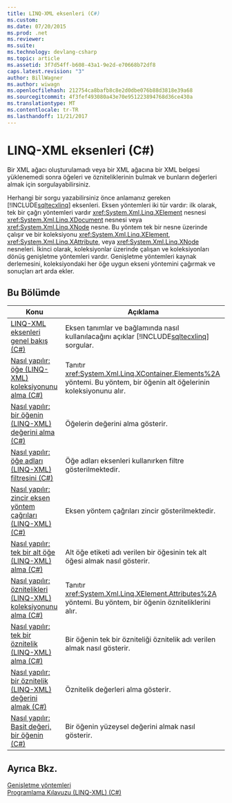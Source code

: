 ```yaml
---
title: LINQ-XML eksenleri (C#)
ms.custom: 
ms.date: 07/20/2015
ms.prod: .net
ms.reviewer: 
ms.suite: 
ms.technology: devlang-csharp
ms.topic: article
ms.assetid: 3f7d54ff-b608-43a1-9e2d-e70668b72df8
caps.latest.revision: "3"
author: BillWagner
ms.author: wiwagn
ms.openlocfilehash: 212754ca8bafb8c8e2d0dbe076b88d3818e39a68
ms.sourcegitcommit: 4f3fef493080a43e70e951223894768d36ce430a
ms.translationtype: MT
ms.contentlocale: tr-TR
ms.lasthandoff: 11/21/2017
---
```

# <a name="linq-to-xml-axes-c"></a>LINQ-XML eksenleri (C#)
Bir XML ağacı oluşturulamadı veya bir XML ağacına bir XML belgesi yüklenemedi sonra öğeleri ve özniteliklerinin bulmak ve bunların değerleri almak için sorgulayabilirsiniz.  
  
 Herhangi bir sorgu yazabilirsiniz önce anlamanız gereken [!INCLUDE[sqltecxlinq](~/includes/sqltecxlinq-md.md)] eksenleri. Eksen yöntemleri iki tür vardır: ilk olarak, tek bir çağrı yöntemleri vardır <xref:System.Xml.Linq.XElement> nesnesi <xref:System.Xml.Linq.XDocument> nesnesi veya <xref:System.Xml.Linq.XNode> nesne. Bu yöntem tek bir nesne üzerinde çalışır ve bir koleksiyonu <xref:System.Xml.Linq.XElement>, <xref:System.Xml.Linq.XAttribute>, veya <xref:System.Xml.Linq.XNode> nesneleri. İkinci olarak, koleksiyonlar üzerinde çalışan ve koleksiyonları dönüş genişletme yöntemleri vardır. Genişletme yöntemleri kaynak derlemesini, koleksiyondaki her öğe uygun ekseni yöntemini çağırmak ve sonuçları art arda ekler.  
  
## <a name="in-this-section"></a>Bu Bölümde  
  
|Konu|Açıklama|  
|-----------|-----------------|  
|[LINQ-XML eksenleri genel bakış (C#)](../../../../csharp/programming-guide/concepts/linq/linq-to-xml-axes-overview.md)|Eksen tanımlar ve bağlamında nasıl kullanılacağını açıklar [!INCLUDE[sqltecxlinq](~/includes/sqltecxlinq-md.md)] sorgular.|  
|[Nasıl yapılır: öğe (LINQ-XML) koleksiyonunu alma (C#)](../../../../csharp/programming-guide/concepts/linq/how-to-retrieve-a-collection-of-elements-linq-to-xml.md)|Tanıtır <xref:System.Xml.Linq.XContainer.Elements%2A> yöntemi. Bu yöntem, bir öğenin alt öğelerinin koleksiyonunu alır.|  
|[Nasıl yapılır: bir öğenin (LINQ-XML) değerini alma (C#)](../../../../csharp/programming-guide/concepts/linq/how-to-retrieve-the-value-of-an-element-linq-to-xml.md)|Öğelerin değerini alma gösterir.|  
|[Nasıl yapılır: öğe adları (LINQ-XML) filtresini (C#)](../../../../csharp/programming-guide/concepts/linq/how-to-filter-on-element-names-linq-to-xml.md)|Öğe adları eksenleri kullanırken filtre gösterilmektedir.|  
|[Nasıl yapılır: zincir eksen yöntem çağrıları (LINQ-XML) (C#)](../../../../csharp/programming-guide/concepts/linq/how-to-chain-axis-method-calls-linq-to-xml.md)|Eksen yöntem çağrıları zincir gösterilmektedir.|  
|[Nasıl yapılır: tek bir alt öğe (LINQ-XML) alma (C#)](../../../../csharp/programming-guide/concepts/linq/how-to-retrieve-a-single-child-element-linq-to-xml.md)|Alt öğe etiketi adı verilen bir öğesinin tek alt öğesi almak nasıl gösterir.|  
|[Nasıl yapılır: öznitelikleri (LINQ-XML) koleksiyonunu alma (C#)](../../../../csharp/programming-guide/concepts/linq/how-to-retrieve-a-collection-of-attributes-linq-to-xml.md)|Tanıtır <xref:System.Xml.Linq.XElement.Attributes%2A> yöntemi. Bu yöntem, bir öğenin özniteliklerini alır.|  
|[Nasıl yapılır: tek bir öznitelik (LINQ-XML) alma (C#)](../../../../csharp/programming-guide/concepts/linq/how-to-retrieve-a-single-attribute-linq-to-xml.md)|Bir öğenin tek bir özniteliği öznitelik adı verilen almak nasıl gösterir.|  
|[Nasıl yapılır: bir öznitelik (LINQ-XML) değerini almak (C#)](../../../../csharp/programming-guide/concepts/linq/how-to-retrieve-the-value-of-an-attribute-linq-to-xml.md)|Öznitelik değerleri alma gösterir.|  
|[Nasıl yapılır: Basit değeri, bir öğenin (C#)](../../../../csharp/programming-guide/concepts/linq/how-to-retrieve-the-shallow-value-of-an-element.md)|Bir öğenin yüzeysel değerini almak nasıl gösterir.|  
  
## <a name="see-also"></a>Ayrıca Bkz.  
 [Genişletme yöntemleri](../../../../csharp/programming-guide/classes-and-structs/extension-methods.md)  
 [Programlama Kılavuzu (LINQ-XML) (C#)](../../../../csharp/programming-guide/concepts/linq/programming-guide-linq-to-xml.md)
